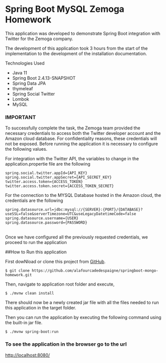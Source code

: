 # Spring Boot MySQL Zemoga Homework

This application was developed to demonstrate Spring Boot integration with Twitter for the Zemoga company.

The development of this application took 3 hours from the start of the implementation to the development of the installation documentation.


Technologies Used

- Java 11
- Spring Boot 2.4.13-SNAPSHOT
- Spring Data JPA
- thymeleaf
- Spring Social Twitter
- Lombok
- MySQL

### IMPORTANT
To successfully complete the task, the Zemoga team provided the necessary credentials to access both the Twitter developer account and the Amazon cloud database. For confidentiality reasons, these credentials will not be exposed. Before running the application it is necessary to configure the following values.

For integration with the Twitter API, the variables to change in the application.propertie file are the following

```shell
spring.social.twitter.appId={API_KEY}
spring.social.twitter.appSecret={API_SECRET_KEY}
twitter.access.token={ACCESS_TOKEN}
twitter.access.token.secret={ACCESS_TOKEN_SECRET}
```

For the connection to the MYSQL Database hosted in the Amazon cloud, the credentials are the following
```shell
spring.datasource.url=jdbc:mysql://{SERVER}:{PORT}/{DATABASE}?useSSL=false&serverTimezone=UTC&useLegacyDatetimeCode=false
spring.datasource.username={USER}
spring.datasource.password={PASSWORD}
```
<br />
Once we have configured all the previously requested credentials, we proceed to run the application


##How to Run this application

First dowNload or clone this project from [GitHub](https://github.com/alafourcadedespaigne/springboot-mongo-homework).

```shell
$ git clone https://github.com/alafourcadedespaigne/springboot-mongo-homework.git
```

Then, navigate to application root folder and execute,

```shell
$ ./mvnw clean install
```

There should now be a newly created jar file with all the files needed to run this application in the target folder.

Then you can run the application by executing the following command  using the built-in jar file.
```shell
$ ./mvnw spring-boot:run
```

### To see the application in the browser go to the url

[http://localhost:8080/](http://localhost:8080/)



